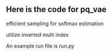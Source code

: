 ## Here is the code for pq_vae

efficient sampling for softmax estimation

utilize inverted multi index

An example run file is *run.py*